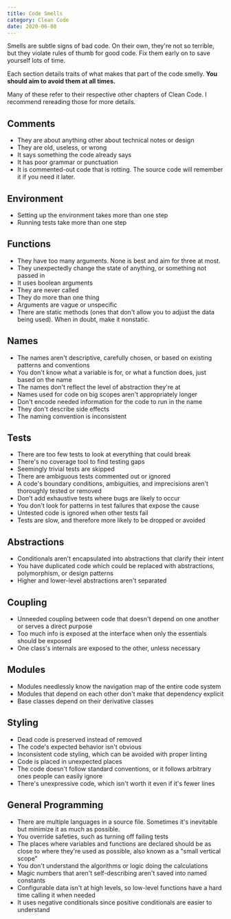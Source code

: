 ```yaml
---
title: Code Smells
category: Clean Code
date: 2020-06-08
---
```


Smells are subtle signs of bad code. On their own, they're not so terrible, but they violate rules of thumb for good code. Fix them early on to save yourself lots of time.

Each section details traits of what makes that part of the code smelly. **You should aim to avoid them at all times.**

Many of these refer to their respective other chapters of Clean Code. I recommend rereading those for more details.

## Comments

* They are about anything other about technical notes or design
* They are old, useless, or wrong
* It says something the code already says
* It has poor grammar or punctuation
* It is commented-out code that is rotting. The source code will remember it if you need it later.

## Environment

* Setting up the environment takes more than one step
* Running tests take more than one step

## Functions

* They have too many arguments. None is best and aim for three at most.
* They unexpectedly change the state of anything, or something not passed in
* It uses boolean arguments
* They are never called
* They do more than one thing
* Arguments are vague or unspecific
* There are static methods (ones that don't allow you to adjust the data being used). When in doubt, make it nonstatic.

## Names

* The names aren't descriptive, carefully chosen, or based on existing patterns and conventions
* You don't know what a variable is for, or what a function does, just based on the name
* The names don't reflect the level of abstraction they're at
* Names used for code on big scopes aren't appropriately longer
* Don't encode needed information for the code to run in the name
* They don't describe side effects
* The naming convention is inconsistent

## Tests

* There are too few tests to look at everything that could break
* There's no coverage tool to find testing gaps
* Seemingly trivial tests are skipped
* There are ambiguous tests commented out or ignored
* A code's boundary conditions, ambiguities, and imprecisions aren't thoroughly tested or removed
* Don't add exhaustive tests where bugs are likely to occur
* You don't look for patterns in test failures that expose the cause
* Untested code is ignored when other tests fail
* Tests are slow, and therefore more likely to be dropped or avoided

## Abstractions

* Conditionals aren't encapsulated into abstractions that clarify their intent
* You have duplicated code which could be replaced with abstractions, polymorphism, or design patterns
* Higher and lower-level abstractions aren't separated

## Coupling

* Unneeded coupling between code that doesn't depend on one another or serves a direct purpose
* Too much info is exposed at the interface when only the essentials should be exposed
* One class's internals are exposed to the other, unless necessary

## Modules

* Modules needlessly know the navigation map of the entire code system
* Modules that depend on each other don't make that dependency explicit
* Base classes depend on their derivative classes

## Styling

* Dead code is preserved instead of removed
* The code's expected behavior isn't obvious
* Inconsistent code styling, which can be avoided with proper linting
* Code is placed in unexpected places
* The code doesn't follow standard conventions, or it follows arbitrary ones people can easily ignore
* There's unexpressive code, which isn't worth it even if it's fewer lines

## General Programming

* There are multiple languages in a source file. Sometimes it's inevitable but minimize it as much as possible.
* You override safeties, such as turning off failing tests
* The places where variables and functions are declared should be as close to where they're used as possible, also known as a "small vertical scope"
* You don't understand the algorithms or logic doing the calculations
* Magic numbers that aren't self-describing aren't saved into named constants
* Configurable data isn't at high levels, so low-level functions have a hard time calling it when needed
* It uses negative conditionals since positive conditionals are easier to understand
